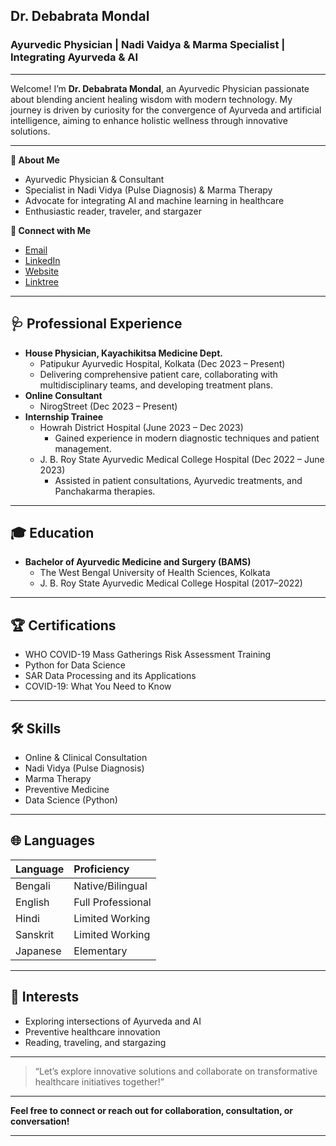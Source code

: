 

## Dr. Debabrata Mondal

### Ayurvedic Physician | Nadi Vaidya \& Marma Specialist | Integrating Ayurveda \& AI

---

Welcome! I’m **Dr. Debabrata Mondal**, an Ayurvedic Physician passionate about blending ancient healing wisdom with modern technology. My journey is driven by curiosity for the convergence of Ayurveda and artificial intelligence, aiming to enhance holistic wellness through innovative solutions.

---

**🌟 About Me**

- Ayurvedic Physician \& Consultant
- Specialist in Nadi Vidya (Pulse Diagnosis) \& Marma Therapy
- Advocate for integrating AI and machine learning in healthcare
- Enthusiastic reader, traveler, and stargazer

**🔗 Connect with Me**

- [Email](mailto:drdebabrata.dm@gmail.com)
- [LinkedIn](https://www.linkedin.com/in/drdebabratamondal)
- [Website](https://www.drdebabratamondal.com)
- [Linktree](https://linktr.ee/drdebabratamondal)

---

## 🩺 Professional Experience

- **House Physician, Kayachikitsa Medicine Dept.**
    - Patipukur Ayurvedic Hospital, Kolkata (Dec 2023 – Present)
    - Delivering comprehensive patient care, collaborating with multidisciplinary teams, and developing treatment plans.
- **Online Consultant**
    - NirogStreet (Dec 2023 – Present)
- **Internship Trainee**
    - Howrah District Hospital (June 2023 – Dec 2023)
        - Gained experience in modern diagnostic techniques and patient management.
    - J. B. Roy State Ayurvedic Medical College Hospital (Dec 2022 – June 2023)
        - Assisted in patient consultations, Ayurvedic treatments, and Panchakarma therapies.

---

## 🎓 Education

- **Bachelor of Ayurvedic Medicine and Surgery (BAMS)**
    - The West Bengal University of Health Sciences, Kolkata
    - J. B. Roy State Ayurvedic Medical College Hospital (2017–2022)

---

## 🏆 Certifications

- WHO COVID-19 Mass Gatherings Risk Assessment Training
- Python for Data Science
- SAR Data Processing and its Applications
- COVID-19: What You Need to Know

---

## 🛠️ Skills

- Online \& Clinical Consultation
- Nadi Vidya (Pulse Diagnosis)
- Marma Therapy
- Preventive Medicine
- Data Science (Python)

---

## 🌐 Languages

| Language | Proficiency |
| :-- | :-- |
| Bengali | Native/Bilingual |
| English | Full Professional |
| Hindi | Limited Working |
| Sanskrit | Limited Working |
| Japanese | Elementary |

---

## 🚀 Interests

- Exploring intersections of Ayurveda and AI
- Preventive healthcare innovation
- Reading, traveling, and stargazing

---

> “Let’s explore innovative solutions and collaborate on transformative healthcare initiatives together!”

---

**Feel free to connect or reach out for collaboration, consultation, or conversation!**

---
